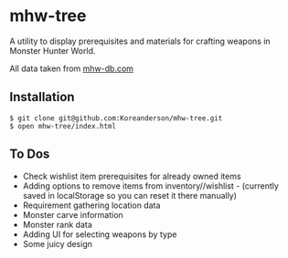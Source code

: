 # mhw-tree

A utility to display prerequisites and materials for crafting weapons in Monster Hunter World. 

All data taken from [mhw-db.com](mhw-db.com/)

## Installation

```
$ git clone git@github.com:Koreanderson/mhw-tree.git
$ open mhw-tree/index.html
```
## To Dos

- Check wishlist item prerequisites for already owned items
- Adding options to remove items from inventory//wishlist - (currently saved in localStorage so you can reset it there manually)
- Requirement gathering location data
- Monster carve information
- Monster rank data
- Adding UI for selecting weapons by type
- Some juicy design
